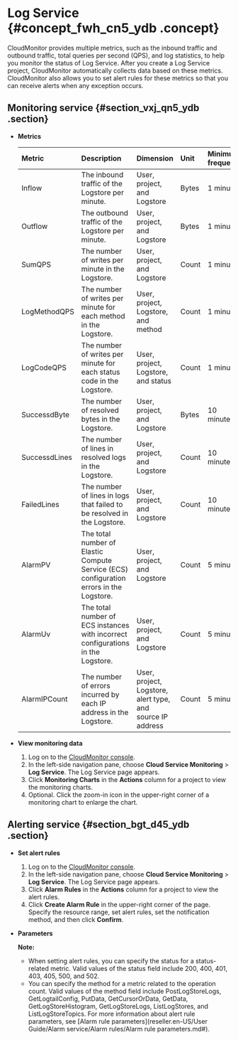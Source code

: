 # Log Service {#concept_fwh_cn5_ydb .concept}

CloudMonitor provides multiple metrics, such as the inbound traffic and outbound traffic, total queries per second \(QPS\), and log statistics, to help you monitor the status of Log Service. After you create a Log Service project, CloudMonitor automatically collects data based on these metrics. CloudMonitor also allows you to set alert rules for these metrics so that you can receive alerts when any exception occurs.

## Monitoring service {#section_vxj_qn5_ydb .section}

-   **Metrics** 

    |Metric|Description|Dimension|Unit|Minimum frequency|
    |:-----|:----------|:--------|:---|:----------------|
    |Inflow|The inbound traffic of the Logstore per minute.|User, project, and Logstore|Bytes|1 minute|
    |Outflow|The outbound traffic of the Logstore per minute.|User, project, and Logstore|Bytes|1 minute|
    |SumQPS|The number of writes per minute in the Logstore.|User, project, and Logstore|Count|1 minute|
    |LogMethodQPS|The number of writes per minute for each method in the Logstore.|User, project, Logstore, and method|Count|1 minute|
    |LogCodeQPS|The number of writes per minute for each status code in the Logstore.|User, project, Logstore, and status|Count|1 minute|
    |SuccessdByte|The number of resolved bytes in the Logstore.|User, project, and Logstore|Bytes|10 minutes|
    |SuccessdLines|The number of lines in resolved logs in the Logstore.|User, project, and Logstore|Count|10 minutes|
    |FailedLines|The number of lines in logs that failed to be resolved in the Logstore.|User, project, and Logstore|Count|10 minutes|
    |AlarmPV|The total number of Elastic Compute Service \(ECS\) configuration errors in the Logstore.|User, project, and Logstore|Count|5 minutes|
    |AlarmUv|The total number of ECS instances with incorrect configurations in the Logstore.|User, project, and Logstore|Count|5 minutes|
    |AlarmIPCount|The number of errors incurred by each IP address in the Logstore.|User, project, Logstore, alert type, and source IP address|Count|5 minutes|

-   **View monitoring data** 
    1.  Log on to the [CloudMonitor console](https://partners-intl.console.aliyun.com/#/cms).
    2.  In the left-side navigation pane, choose **Cloud Service Monitoring** \> **Log Service**. The Log Service page appears.
    3.  Click **Monitoring Charts** in the **Actions** column for a project to view the monitoring charts.
    4.  Optional. Click the zoom-in icon in the upper-right corner of a monitoring chart to enlarge the chart.

## Alerting service {#section_bgt_d45_ydb .section}

-   **Set alert rules** 
    1.  Log on to the [CloudMonitor console](https://partners-intl.console.aliyun.com/#/cms).
    2.  In the left-side navigation pane, choose **Cloud Service Monitoring** \> **Log Service**. The Log Service page appears.
    3.  Click **Alarm Rules** in the **Actions** column for a project to view the alert rules.
    4.  Click **Create Alarm Rule** in the upper-right corner of the page. Specify the resource range, set alert rules, set the notification method, and then click **Confirm**.
-   **Parameters** 

    **Note:** 

    -   When setting alert rules, you can specify the status for a status-related metric. Valid values of the status field include 200, 400, 401, 403, 405, 500, and 502.
    -   You can specify the method for a metric related to the operation count. Valid values of the method field include PostLogStoreLogs, GetLogtailConfig, PutData, GetCursorOrData, GetData, GetLogStoreHistogram, GetLogStoreLogs, ListLogStores, and ListLogStoreTopics.
    For more information about alert rule parameters, see [Alarm rule parameters](reseller.en-US/User Guide/Alarm service/Alarm rules/Alarm rule parameters.md#).


